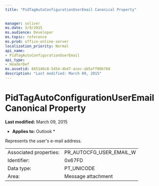 ```yaml
---
title: "PidTagAutoConfigurationUserEmail Canonical Property"
 
 
manager: soliver
ms.date: 3/9/2015
ms.audience: Developer
ms.topic: reference
ms.prod: office-online-server
localization_priority: Normal
api_name:
- PidTagAutoConfigurationUserEmail
api_type:
- HeaderDef
ms.assetid: 845140c8-5454-4b47-acec-ab5aff00b768
description: "Last modified: March 09, 2015"
---
```


# PidTagAutoConfigurationUserEmail Canonical Property

 **Last modified:** March 09, 2015 
  
 * **Applies to:** Outlook * 
  
Represents the user's e-mail address.
  
|||
|:-----|:-----|
|Associated properties:  <br/> |PR_AUTOCFG_USER_EMAIL_W  <br/> |
|Identifier:  <br/> |0x67FD  <br/> |
|Data type:  <br/> |PT_UNICODE  <br/> |
|Area:  <br/> |Message attachment  <br/> |
   

